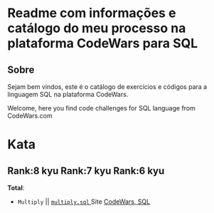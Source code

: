# Readme com informações e catálogo do meu processo na plataforma CodeWars para SQL

## Sobre
Sejam bem vindos, este é o catálogo de exercícios e códigos para a linguagem SQL na plataforma CodeWars.

Welcome, here you find code challenges for SQL language from CodeWars.com

# Kata
## Rank:8 kyu  Rank:7 kyu  Rank:6 kyu   
**Total**: 

* `Multiply` || [  `multiply.sql`  ](/Code-SQL/Multiply.sql)  Site [CodeWars, SQL  ](https://www.codewars.com/kata/50654ddff44f800200000004/train/sql)

